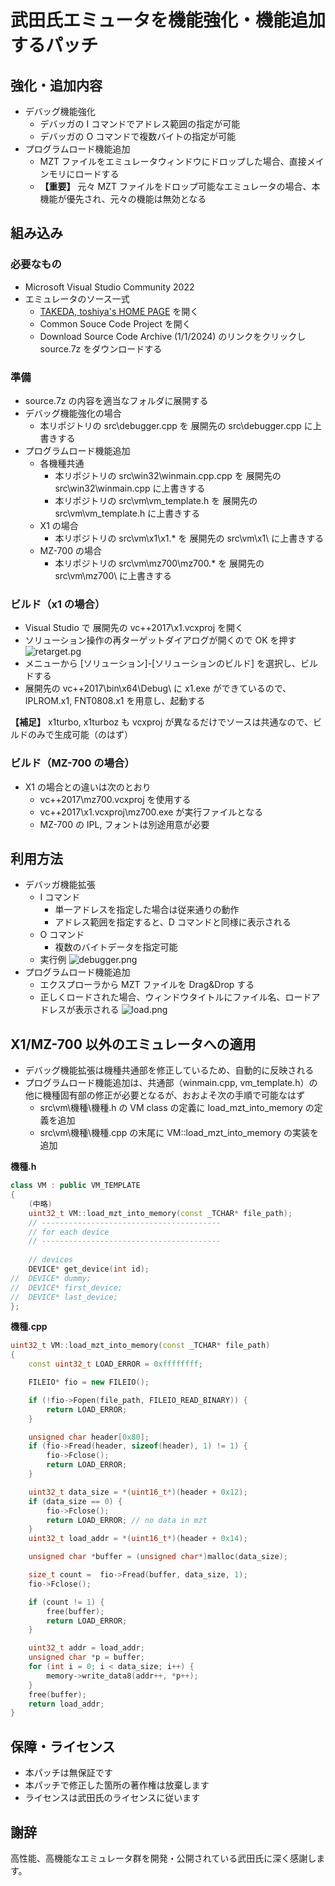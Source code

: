# 武田氏エミュータを機能強化・機能追加するパッチ

## 強化・追加内容

- デバッグ機能強化
    - デバッガの I コマンドでアドレス範囲の指定が可能
    - デバッガの O コマンドで複数バイトの指定が可能
- プログラムロード機能追加
    - MZT ファイルをエミュレータウィンドウにドロップした場合、直接メインモリにロードする
    - __【重要】__ 元々 MZT ファイルをドロップ可能なエミュレータの場合、本機能が優先され、元々の機能は無効となる

## 組み込み

### 必要なもの

- Microsoft Visual Studio Community 2022
- エミュレータのソース一式
    - [TAKEDA, toshiya's HOME PAGE](http://takeda-toshiya.my.coocan.jp/) を開く
    - Common Souce Code Project を開く
    - Download Source Code Archive (1/1/2024)  のリンクをクリックし source.7z をダウンロードする

### 準備

- source.7z の内容を適当なフォルダに展開する
- デバッグ機能強化の場合
    - 本リポジトリの src\debugger.cpp を 展開先の src\debugger.cpp に上書きする
- プログラムロード機能追加
    - 各機種共通
        - 本リポジトリの src\win32\winmain.cpp.cpp を 展開先の src\win32\winmain.cpp に上書きする
        - 本リポジトリの src\vm\vm_template.h を 展開先の src\vm\vm_template.h に上書きする
    - X1 の場合
        -  本リポジトリの src\vm\x1\x1.* を 展開先の src\vm\x1\ に上書きする
    - MZ-700 の場合
        -  本リポジトリの src\vm\mz700\mz700.* を 展開先の src\vm\mz700\ に上書きする

### ビルド（x1 の場合）

- Visual Studio で 展開先の vc++2017\x1.vcxproj を開く
- ソリューション操作の再ターゲットダイアログが開くので OK を押す ![retarget.pg](retarget.png)
- メニューから [ソリューション]-[ソリューションのビルド] を選択し、ビルドする
- 展開先の vc++2017\bin\x64\Debug\ に x1.exe ができているので、IPLROM.x1, FNT0808.x1 を用意し、起動する

__【補足】__ x1turbo, x1turboz も vcxproj が異なるだけでソースは共通なので、ビルドのみで生成可能（のはず）

### ビルド（MZ-700 の場合）

- X1 の場合との違いは次のとおり
    - vc++2017\mz700.vcxproj を使用する
    - vc++2017\x1.vcxproj\mz700.exe が実行ファイルとなる
    - MZ-700 の IPL, フォントは別途用意が必要

## 利用方法

- デバッガ機能拡張
    - I コマンド
        - 単一アドレスを指定した場合は従来通りの動作
        - アドレス範囲を指定すると、D コマンドと同様に表示される
    - O コマンド
        - 複数のバイトデータを指定可能
    - 実行例
![debugger.png](debugger.png)
- プログラムロード機能追加
    - エクスプローラから MZT ファイルを Drag&Drop する
    - 正しくロードされた場合、ウィンドウタイトルにファイル名、ロードアドレスが表示される
![load.png](load.png)

## X1/MZ-700 以外のエミュレータへの適用

- デバッグ機能拡張は機種共通部を修正しているため、自動的に反映される
- プログラムロード機能追加は、共通部（winmain.cpp, vm_template.h）の他に機種固有部の修正が必要となるが、おおよそ次の手順で可能なはず
    - src\vm\機種\機種.h の VM class の定義に load_mzt_into_memory の定義を追加
    - src\vm\機種\機種.cpp の末尾に VM::load_mzt_into_memory の実装を追加

__機種.h__
```cpp
class VM : public VM_TEMPLATE
{
    (中略)
	uint32_t VM::load_mzt_into_memory(const _TCHAR* file_path);
	// ----------------------------------------
	// for each device
	// ----------------------------------------
	
	// devices
	DEVICE* get_device(int id);
//	DEVICE* dummy;
//	DEVICE* first_device;
//	DEVICE* last_device;
};
```

__機種.cpp__

```cpp
uint32_t VM::load_mzt_into_memory(const _TCHAR* file_path)
{
	const uint32_t LOAD_ERROR = 0xffffffff;

	FILEIO* fio = new FILEIO();

	if (!fio->Fopen(file_path, FILEIO_READ_BINARY)) {
		return LOAD_ERROR;
	}

	unsigned char header[0x80];
	if (fio->Fread(header, sizeof(header), 1) != 1) {
		fio->Fclose();
		return LOAD_ERROR;
	}

	uint32_t data_size = *(uint16_t*)(header + 0x12);
	if (data_size == 0) {
		fio->Fclose();
		return LOAD_ERROR; // no data in mzt
	}
	uint32_t load_addr = *(uint16_t*)(header + 0x14);

	unsigned char *buffer = (unsigned char*)malloc(data_size);

	size_t count =  fio->Fread(buffer, data_size, 1);
	fio->Fclose();

	if (count != 1) {
		free(buffer);
		return LOAD_ERROR;
	}

	uint32_t addr = load_addr;
	unsigned char *p = buffer;
	for (int i = 0; i < data_size; i++) {
		memory->write_data8(addr++, *p++);
	}
	free(buffer);
	return load_addr;
}
```

## 保障・ライセンス

- 本パッチは無保証です
- 本パッチで修正した箇所の著作権は放棄します
- ライセンスは武田氏のライセンスに従います

## 謝辞

高性能、高機能なエミュレータ群を開発・公開されている武田氏に深く感謝します。

